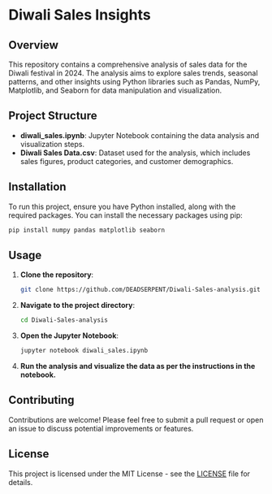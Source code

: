 # Diwali Sales Insights

## Overview

This repository contains a comprehensive analysis of sales data for the Diwali festival in 2024. The analysis aims to explore sales trends, seasonal patterns, and other insights using Python libraries such as Pandas, NumPy, Matplotlib, and Seaborn for data manipulation and visualization.

## Project Structure

- **diwali_sales.ipynb**: Jupyter Notebook containing the data analysis and visualization steps.
- **Diwali Sales Data.csv**: Dataset used for the analysis, which includes sales figures, product categories, and customer demographics.

## Installation

To run this project, ensure you have Python installed, along with the required packages. You can install the necessary packages using pip:

```bash
pip install numpy pandas matplotlib seaborn
```

## Usage

1. **Clone the repository**:

   ```bash
   git clone https://github.com/DEADSERPENT/Diwali-Sales-analysis.git
   ```

2. **Navigate to the project directory**:

   ```bash
   cd Diwali-Sales-analysis
   ```

3. **Open the Jupyter Notebook**:

   ```bash
   jupyter notebook diwali_sales.ipynb
   ```

4. **Run the analysis and visualize the data as per the instructions in the notebook.**

## Contributing

Contributions are welcome! Please feel free to submit a pull request or open an issue to discuss potential improvements or features.

## License

This project is licensed under the MIT License - see the [LICENSE](LICENSE) file for details.

